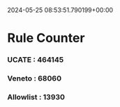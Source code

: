2024-05-25 08:53:51.790199+00:00
# Rule Counter 
 ### UCATE : 464145

 ### Veneto : 68060

 ### Allowlist : 13930